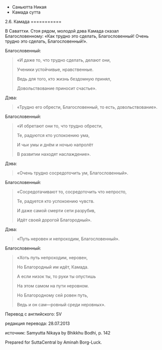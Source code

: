 









* Саньютта Никая
* Камада сутта


2\.6\. Камада
\=\=\=\=\=\=\=\=\=\=\=



В Саваттхи\. Стоя рядом, молодой дэва Камада сказал Благословенному: «Как трудно это сделать, Благословенный\! Очень трудно это сделать, Благословенный\!»\.


Благословенный:



> «И даже то, что трудно сделать, делают они,  
> 
> Ученики устойчивые, нравственные\.  
> 
> Ведь для того, кто жизнь бездомную принял,  
> 
> Довольствование приносит счастье»\.


Дэва:



> «Трудно его обрести, Благословенный, то есть, довольствование»\.


Благословенный:



> «И обретают они то, что трудно обрести,  
> 
> Те, радуются кто успокоению ума,  
> 
> И чьи умы и днём и ночью напролёт  
> 
> В развитии находят наслаждение»\.


Дэва:



> «Очень трудно сосредоточить ум, Благословенный»\.


Благословенный:



> «Сосредотачивают то, сосредоточить что непросто,  
> 
> Те, радуется кто успокоению чувств\.  
> 
> И даже самой смерти сети разрубив,  
> 
> Идёт своей дорогой Благородный»\.


Дэва:



> «Путь неровен и непроходим, Благословенный»\.


Благословенный:



> «Хоть путь непроходим, неровен,  
> 
> Но Благородный им идёт, Камада\.  
> 
> А если низок ты, то руки ты опустишь  
> 
> На этом самом на пути неровном\.  
> 
> Но Благородному сей ровен путь,  
> 
> Ведь и он сам—ровный среди неровных»\.



Перевод с английского: SV


редакция перевода: 28\.07\.2013


источник: Samyutta Nikaya by Bhikkhu Bodhi, p\. 142


Prepared for SuttaCentral by Aminah Borg\-Luck\.






